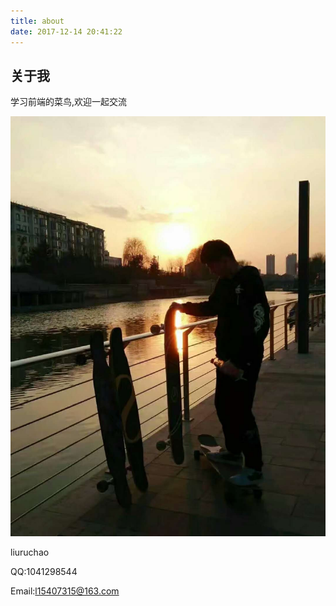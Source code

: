 ```yaml
---
title: about
date: 2017-12-14 20:41:22
---
```



## 关于我


学习前端的菜鸟,欢迎一起交流

![this is me](../images/888293126056683033.jpg "this is me")

liuruchao

QQ:1041298544

Email:l15407315@163.com